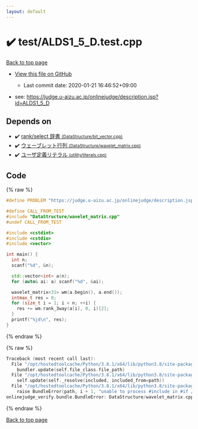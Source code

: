 ```yaml
---
layout: default
---
```


<!-- mathjax config similar to math.stackexchange -->
<script type="text/javascript" async
  src="https://cdnjs.cloudflare.com/ajax/libs/mathjax/2.7.5/MathJax.js?config=TeX-MML-AM_CHTML">
</script>
<script type="text/x-mathjax-config">
  MathJax.Hub.Config({
    TeX: { equationNumbers: { autoNumber: "AMS" }},
    tex2jax: {
      inlineMath: [ ['$','$'] ],
      processEscapes: true
    },
    "HTML-CSS": { matchFontHeight: false },
    displayAlign: "left",
    displayIndent: "2em"
  });
</script>

<script type="text/javascript" src="https://cdnjs.cloudflare.com/ajax/libs/jquery/3.4.1/jquery.min.js"></script>
<script src="https://cdn.jsdelivr.net/npm/jquery-balloon-js@1.1.2/jquery.balloon.min.js" integrity="sha256-ZEYs9VrgAeNuPvs15E39OsyOJaIkXEEt10fzxJ20+2I=" crossorigin="anonymous"></script>
<script type="text/javascript" src="../../assets/js/copy-button.js"></script>
<link rel="stylesheet" href="../../assets/css/copy-button.css" />


# :heavy_check_mark: test/ALDS1_5_D.test.cpp

<a href="../../index.html">Back to top page</a>

* <a href="{{ site.github.repository_url }}/blob/master/test/ALDS1_5_D.test.cpp">View this file on GitHub</a>
    - Last commit date: 2020-01-21 16:46:52+09:00


* see: <a href="https://judge.u-aizu.ac.jp/onlinejudge/description.jsp?id=ALDS1_5_D">https://judge.u-aizu.ac.jp/onlinejudge/description.jsp?id=ALDS1_5_D</a>


## Depends on

* :heavy_check_mark: <a href="../../library/DataStructure/bit_vector.cpp.html">rank/select 辞書 <small>(DataStructure/bit_vector.cpp)</small></a>
* :heavy_check_mark: <a href="../../library/DataStructure/wavelet_matrix.cpp.html">ウェーブレット行列 <small>(DataStructure/wavelet_matrix.cpp)</small></a>
* :heavy_check_mark: <a href="../../library/utility/literals.cpp.html">ユーザ定義リテラル <small>(utility/literals.cpp)</small></a>


## Code

<a id="unbundled"></a>
{% raw %}
```cpp
#define PROBLEM "https://judge.u-aizu.ac.jp/onlinejudge/description.jsp?id=ALDS1_5_D"

#define CALL_FROM_TEST
#include "DataStructure/wavelet_matrix.cpp"
#undef CALL_FROM_TEST

#include <cstdint>
#include <cstdio>
#include <vector>

int main() {
  int n;
  scanf("%d", &n);

  std::vector<int> a(n);
  for (auto& ai: a) scanf("%d", &ai);

  wavelet_matrix<31> wm(a.begin(), a.end());
  intmax_t res = 0;
  for (size_t i = 1; i < n; ++i) {
    res += wm.rank_3way(a[i], 0, i)[2];
  }
  printf("%jd\n", res);
}

```
{% endraw %}

<a id="bundled"></a>
{% raw %}
```cpp
Traceback (most recent call last):
  File "/opt/hostedtoolcache/Python/3.8.1/x64/lib/python3.8/site-packages/onlinejudge_verify/docs.py", line 340, in write_contents
    bundler.update(self.file_class.file_path)
  File "/opt/hostedtoolcache/Python/3.8.1/x64/lib/python3.8/site-packages/onlinejudge_verify/bundle.py", line 154, in update
    self.update(self._resolve(included, included_from=path))
  File "/opt/hostedtoolcache/Python/3.8.1/x64/lib/python3.8/site-packages/onlinejudge_verify/bundle.py", line 153, in update
    raise BundleError(path, i + 1, "unable to process #include in #if / #ifdef / #ifndef other than include guards")
onlinejudge_verify.bundle.BundleError: DataStructure/wavelet_matrix.cpp: line 14: unable to process #include in #if / #ifdef / #ifndef other than include guards

```
{% endraw %}

<a href="../../index.html">Back to top page</a>

